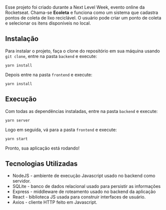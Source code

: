 Esse projeto foi criado durante a Next Level Week, evento online da Rocketseat. Chama-se <strong>Ecoleta</strong> e funciona como um sistema
que cadastra pontos de coleta de lixo reciclável. O usuário pode criar um ponto de coleta e selecionar os itens disponíveis no local.


## Instalação

Para instalar o projeto, faça o clone do repositório em sua máquina usando `git clone`, entre na pasta `backend` e execute:

`yarn install`

Depois entre na pasta `frontend` e execute:

`yarn install`

## Execução

Com todas as dependências instaladas, entre na pasta `backend` e execute:

`yarn server`

Logo em seguida, vá para a pasta `frontend` e execute:

`yarn start`

Pronto, sua aplicação está rodando!

## Tecnologias Utilizadas

* NodeJS - ambiente de execução Javascript usado no backend como servidor.
* SQLite - banco de dados relacional usado para persistir as informações
* Express - middleware de roteamento usado no backend da aplicação
* React - biblioteca JS usada para construir interfaces de usuário.
* Axios - cliente HTTP feito em Javascript.
